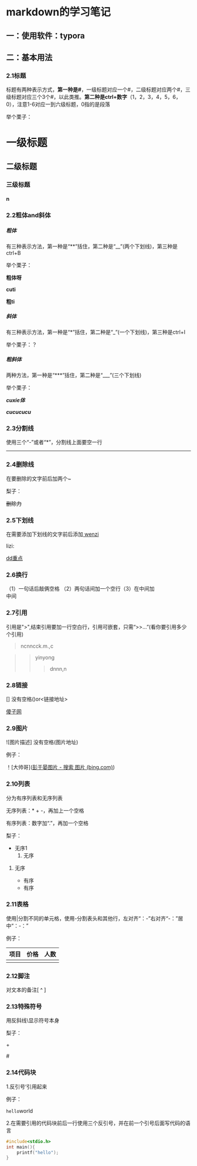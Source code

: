 # markdown的学习笔记

## **一：使用软件：typora**

## 二：基本用法

### 2.1标题

标题有两种表示方式，**第一种是#**，一级标题对应一个#，二级标题对应两个#，三级标题对应三个3个#，以此类推。**第二种是ctrl+数字**（1，2，3，4，5，6，0），注意1-6对应一到六级标题，0指的是段落

举个栗子：

# 一级标题

## 二级标题

### 三级标题

#### n

### 2.2粗体and斜体

##### 粗体

有三种表示方法，第一种是“**”括住，第二种是“__”(两个下划线)，第三种是ctrl+B

举个栗子：

**粗体呀**

__cuti__

**粗ti**

##### 斜体

有三种表示方法，第一种是“*”括住，第二种是“_”(一个下划线)，第三种是ctrl+I

举个栗子：？

##### 粗斜体

两种方法，第一种是“***”括住，第二种是“___”(三个下划线)

举个栗子：

***cuxie体***

___cucucucu___

### 2.3分割线

使用三个“-”或者“*”，分割线上面要空一行



---

### 2.4删除线

在要删除的文字前后加两个~

梨子：

~~删除力~~

### 2.5下划线

在需要添加下划线的文字前后添加<u>  wenzi </u>

lizi:

<u>dd重点</u>

### 2.6换行

（1）一句话后敲俩空格   （2）两句话间加一个空行（3）在中间加<br/>中间

### 2.7引用

引用是">",结束引用要加一行空白行，引用可嵌套，只需“>>...”(看你要引用多少个引用)

> ncnncck.m.,c

> > yinyong
> >
> > > dnnn,n

### 2.8链接

[] 没有空格()or<链接地址>

[傻子网]()

### 2.9图片

![图片描述] 没有空格(图片地址)

例子：

！[大帅哥]([彭于晏图片 - 搜索 图片 (bing.com)](https://cn.bing.com/images/search?view=detailV2&ccid=BjGwFvNX&id=451987C4D679973713ABF8704B058FB138135A4E&thid=OIP.BjGwFvNXDVko4marHsB-7gHaJ4&mediaurl=https%3a%2f%2fbkimg.cdn.bcebos.com%2fpic%2fb8389b504fc2d5624bbe5517ef1190ef77c66c92%3fx-bce-process%3dimage%2fwatermark%2cimage_d2F0ZXIvYmFpa2UyMjA%3d%2cg_7%2cxp_5%2cyp_5%2fformat%2cf_auto&exph=1600&expw=1200&q=彭于晏图片&simid=607997989077936951&FORM=IRPRST&ck=39AFE0085E558DF108EB2C2422F82CC4&selectedIndex=0&idpp=overlayview&ajaxhist=0&ajaxserp=0))

### 2.10列表

分为有序列表和无序列表

无序列表：* + -，再加上一个空格

有序列表：数字加“.”，再加一个空格

梨子：

* 无序1
  1. 无序

1. 无序

   + 有序

   - 有序

### 2.11表格

使用|分割不同的单元格，使用-分割表头和其他行，左对齐“：-”右对齐“-：”居中“：-：”

例子：

| 项目 | 价格 | 人数 |
| ---- | ---- | ---- |
|      |      |      |

### 2.12脚注

对文本的备注[ ^ ]

[^1]:dddddd

### 2.13特殊符号

用反斜线\显示符号本身

梨子：

\+

\#

### 2.14代码块

1.反引号‘引用起来

例子：

`hello`world

2.在需要引用的代码块前后一行使用三个反引号，并在前一个引号后面写代码的语言

```c
#include<stdio.h>
int main(){
    printf("hello");
}
```







